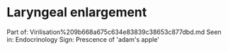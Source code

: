 # Laryngeal enlargement

Part of: Virilisation%209b668a675c634e83839c38653c877dbd.md
Seen in: Endocrinology
Sign: Prescence of 'adam's apple'
